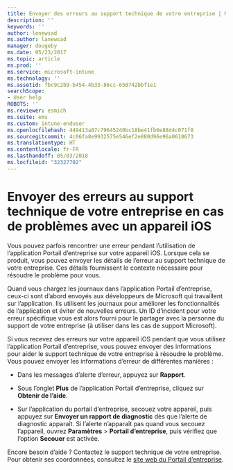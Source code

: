 ```yaml
---
title: Envoyer des erreurs au support technique de votre entreprise | Microsoft Docs
description: ''
keywords: ''
author: lenewsad
ms.author: lanewsad
manager: dougeby
ms.date: 05/23/2017
ms.topic: article
ms.prod: ''
ms.service: microsoft-intune
ms.technology: ''
ms.assetid: fbc9c2b9-b454-4b33-86cc-650742bbf1e1
searchScope:
- User help
ROBOTS: ''
ms.reviewer: esmich
ms.suite: ems
ms.custom: intune-enduser
ms.openlocfilehash: 449413a87c79645240bc18be41fb6e88d4c071f8
ms.sourcegitcommit: 4c06fa8e9932575e546ef2e880d96e96a0618673
ms.translationtype: HT
ms.contentlocale: fr-FR
ms.lasthandoff: 05/03/2018
ms.locfileid: "32327702"
---
```

# <a name="send-errors-to-your-company-support-for-issues-with-your-ios-device"></a>Envoyer des erreurs au support technique de votre entreprise en cas de problèmes avec un appareil iOS
Vous pouvez parfois rencontrer une erreur pendant l’utilisation de l’application Portail d’entreprise sur votre appareil iOS. Lorsque cela se produit, vous pouvez envoyer les détails de l’erreur au support technique de votre entreprise. Ces détails fournissent le contexte nécessaire pour résoudre le problème pour vous.

Quand vous chargez les journaux dans l’application Portail d’entreprise, ceux-ci sont d’abord envoyés aux développeurs de Microsoft qui travaillent sur l’application. Ils utilisent les journaux pour améliorer les fonctionnalités de l’application et éviter de nouvelles erreurs. Un ID d’incident pour votre erreur spécifique vous est alors fourni pour le partager avec la personne du support de votre entreprise (à utiliser dans les cas de support Microsoft).

Si vous recevez des erreurs sur votre appareil iOS pendant que vous utilisez l’application Portail d’entreprise, vous pouvez envoyer des informations pour aider le support technique de votre entreprise à résoudre le problème. Vous pouvez envoyer les informations d’erreur de différentes manières :

-   Dans les messages d’alerte d’erreur, appuyez sur **Rapport**.

-   Sous l’onglet **Plus** de l’application Portail d’entreprise, cliquez sur **Obtenir de l’aide**.

-   Sur l’application du portail d’entreprise, secouez votre appareil, puis appuyez sur **Envoyer un rapport de diagnostic** dès que l’alerte de diagnostic apparaît. Si l’alerte n’apparaît pas quand vous secouez l’appareil, ouvrez **Paramètres** > **Portail d’entreprise**, puis vérifiez que l’option **Secouer** est activée.

Encore besoin d’aide ? Contactez le support technique de votre entreprise. Pour obtenir ses coordonnées, consultez le [site web du Portail d’entreprise](https://portal.manage.microsoft.com#HelpDeskDialog).
